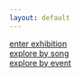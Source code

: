 ```yaml
---
layout: default
---
```


<link rel="stylesheet" href="assets/index.css">

<div class="container">
    <a href="/strangefruit">enter exhibition </a>
</div>

<div class="container">
<a href="/explore-songs" >  explore by song </a>
</div>

<div class="container"><a href="/explore-events" >explore by event </a>
</div>



